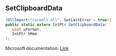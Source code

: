 ## SetClipboardData

```csharp
[DllImport("coredll.dll", SetLastError = true)]
public static extern IntPtr SetClipboardData(
   uint uFormat,
   IntPtr hMem
);
```

Microsoft documentation: [Link](https://docs.microsoft.com/en-us/windows/win32/api/winuser/nf-winuser-setclipboarddata)
